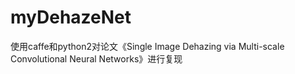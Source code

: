 # myDehazeNet
使用caffe和python2对论文《Single Image Dehazing via Multi-scale Convolutional Neural Networks》进行复现
